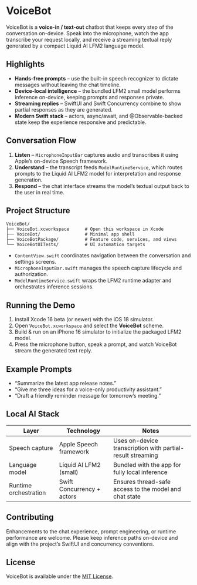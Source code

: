 # VoiceBot

VoiceBot is a **voice-in / text-out** chatbot that keeps every step of the conversation on-device. Speak into the microphone, watch the app transcribe your request locally, and receive a streaming textual reply generated by a compact Liquid AI LFM2 language model.

## Highlights

- **Hands-free prompts** – use the built-in speech recognizer to dictate messages without leaving the chat timeline.
- **Device-local intelligence** – the bundled LFM2 small model performs inference on-device, keeping prompts and responses private.
- **Streaming replies** – SwiftUI and Swift Concurrency combine to show partial responses as they are generated.
- **Modern Swift stack** – actors, async/await, and @Observable-backed state keep the experience responsive and predictable.

## Conversation Flow

1. **Listen** – `MicrophoneInputBar` captures audio and transcribes it using Apple’s on-device Speech framework.
2. **Understand** – the transcript feeds `ModelRuntimeService`, which routes prompts to the Liquid AI LFM2 model for interpretation and response generation.
3. **Respond** – the chat interface streams the model’s textual output back to the user in real time.

## Project Structure

```
VoiceBot/
├── VoiceBot.xcworkspace      # Open this workspace in Xcode
├── VoiceBot/                 # Minimal app shell
├── VoiceBotPackage/          # Feature code, services, and views
└── VoiceBotUITests/          # UI automation targets
```

- `ContentView.swift` coordinates navigation between the conversation and settings screens.
- `MicrophoneInputBar.swift` manages the speech capture lifecycle and authorization.
- `ModelRuntimeService.swift` wraps the LFM2 runtime adapter and orchestrates inference sessions.

## Running the Demo

1. Install Xcode 16 beta (or newer) with the iOS 18 simulator.
2. Open `VoiceBot.xcworkspace` and select the **VoiceBot** scheme.
3. Build & run on an iPhone 16 simulator to initialize the packaged LFM2 model.
4. Press the microphone button, speak a prompt, and watch VoiceBot stream the generated text reply.

## Example Prompts

- “Summarize the latest app release notes.”
- “Give me three ideas for a voice-only productivity assistant.”
- “Draft a friendly reminder message for tomorrow’s meeting.”

## Local AI Stack

| Layer | Technology | Notes |
| --- | --- | --- |
| Speech capture | Apple Speech framework | Uses on-device transcription with partial-result streaming |
| Language model | Liquid AI LFM2 (small) | Bundled with the app for fully local inference |
| Runtime orchestration | Swift Concurrency + actors | Ensures thread-safe access to the model and chat state |

## Contributing

Enhancements to the chat experience, prompt engineering, or runtime performance are welcome. Please keep inference paths on-device and align with the project’s SwiftUI and concurrency conventions.

## License

VoiceBot is available under the [MIT License](./LICENSE).
